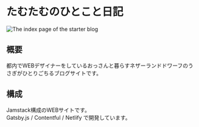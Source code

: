 # たむたむのひとこと日記

![The index page of the starter blog](https://rawgit.com/contentful-userland/gatsby-contentful-starter/master/screenshot.jpg "The index page of the starter blog")

## 概要

都内でWEBデザイナーをしているおっさんと暮らすネザーランドドワーフのうさぎがひとりごちるブログサイトです。

## 構成

Jamstack構成のWEBサイトです。  
Gatsby.js / Contentful / Netlify で開発しています。

